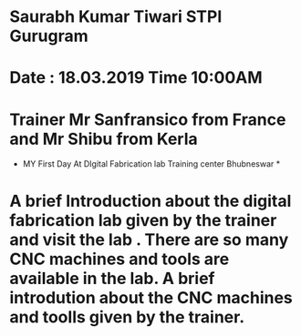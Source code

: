 # Saurabh Kumar Tiwari STPI Gurugram
# Date : 18.03.2019 Time 10:00AM
# Trainer Mr Sanfransico from France and Mr Shibu from Kerla
* MY First Day At DIgital Fabrication lab Training center Bhubneswar *
# A brief Introduction about the digital fabrication lab given by the trainer and visit the lab . There are so many CNC machines and tools are available in the lab. A brief introdution about the CNC machines and toolls given by the trainer.
